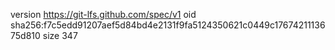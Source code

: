version https://git-lfs.github.com/spec/v1
oid sha256:f7c5edd91207aef5d84bd4e2131f9fa5124350621c0449c1767421113675d810
size 347
